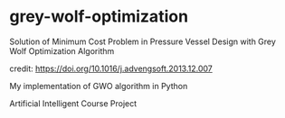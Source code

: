 # grey-wolf-optimization

Solution of Minimum Cost Problem in Pressure Vessel Design with Grey Wolf Optimization Algorithm

credit: https://doi.org/10.1016/j.advengsoft.2013.12.007

My implementation of GWO algorithm in Python

Artificial Intelligent Course Project
